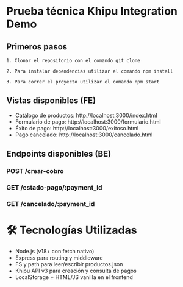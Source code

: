 # Prueba técnica Khipu Integration Demo
## Primeros pasos
```
1. Clonar el repositorio con el comando git clone
```

```
2. Para instalar dependencias utilizar el comando npm install
```

```
3. Para correr el proyecto utilizar el comando npm start
```

## Vistas disponibles (FE)
- Catálogo de productos: http://localhost:3000/index.html
- Formulario de pago: http://localhost:3000/formulario.html
- Éxito de pago: http://localhost:3000/exitoso.html
- Pago cancelado: http://localhost:3000/cancelado.html

## Endpoints disponibles (BE)
### POST /crear-cobro
### GET /estado-pago/:payment_id
### GET /cancelado/:payment_id 

# 🛠 Tecnologías Utilizadas
- Node.js (v18+ con fetch nativo)
- Express para routing y middleware
- FS y path para leer/escribir productos.json
- Khipu API v3 para creación y consulta de pagos
- LocalStorage + HTML/JS vanilla en el frontend
